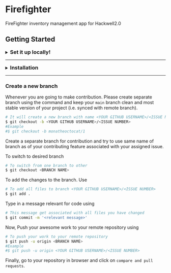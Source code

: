 # Firefighter

FireFighter inventory management app for Hackwell2.0

## Getting Started

<details>

<summary>
<h3 style="display:inline;">Set it up locally!</h3>
</summary>

### Fork it

You can get your own fork/copy of this project by using the <kbd>Fork</kbd> button.

![Fork Button](https://help.github.com/assets/images/help/repository/fork_button.jpg)

### Clone it

You need to clone (download) it to local machine using

```sh
$ git clone https://github.com/<YOUR_USERNAME>/Firefighter.git
```

Once you have cloned the repository, move to that folder first using `cd` command.

```sh
$ cd Firefighter
```

Move to this folder for all other commands.

### Set it up

Run the following commands to see that _your local copy_ has a reference to _your forked remote repository_ in Github :octocat:

```sh
$ git remote -v
origin  https://github.com/<YOUR_USERNAME>/Firefighter.git (fetch)
origin  https://github.com/<YOUR_USERNAME>/Firefighter.git (push)
```

Now, lets add a reference to the original [Firefighter](https://github.com/VarunSAthreya/Firefighter) repository using

```sh
$ git remote add upstream https://github.com/VarunSAthreya/Firefighter.git
```

> This adds a new remote named **_upstream_**.

Verify the changes using

```sh
$ git remote -v
origin    https://github.com/<YOUR_USERNAME>/Firefighter.git (fetch)
origin    https://github.com/<YOUR_USERNAME>/Firefighter.git (push)
upstream  https://github.com/VarunSAthreya/Firefighter.git (fetch)
upstream  https://github.com/VarunSAthreya/Firefighter.git (push)
```

### Sync it

**Always keep your local copy of repository updated with the original repository.**

Before making any changes and/or in an appropriate interval, run the following commands _carefully_ to update your local repository.

```sh
# Fetch all remote repositories and delete any deleted remote branches
$ git fetch --all --prune

# Switch to `main` branch
$ git checkout main

# Reset local `main` branch to match `upstream` repository's `main` branch
$ git reset --hard upstream/main

# Push changes to your forked `Firefighter` repo
$ git push origin
```

### You're Ready to Go

Once you have completed these steps, you are ready to start contributing or raise [Issues](https://github.com/VarunSAthreya/Firefighter/issues) and creating [pull requests](https://github.com/VarunSAthreya/Firefighter/pulls).

</details>

---

<details>
<summary>
<h3 style="display:inline;">Installation</h3>
</summary>

Make sure you have following installed on your machine:

-   [Flutter SDK](https://flutter.dev/docs/get-started/install)
-   [Android Studio](https://developer.android.com/studio) or [VSCode](https://code.visualstudio.com/download)

To setup Flutter in Android Studio check [here](https://flutter.dev/docs/development/tools/android-studio)

To setup Flutter in VSCode check [here](https://flutter.dev/docs/development/tools/vs-code)

-   Install flutter dependencies using:

```sh
$ flutter pub get
```

-   Setup Firebase(Only Android for now): For more details check [here](https://firebase.google.com/docs/flutter/setup?platform=android)

-   Setup GCP Project

-   Integrate Maps API

-   Replace the GCP API key in the file `android/app/src/main/AndroidManifest.xml` with `YOUR-API-KEY`

Run the app using:

```sh
$ flutter run
```

Upload firebase functions:

```sh
$ firebase deploy --only functions
```

</details>

---

### Create a new branch

Whenever you are going to make contribution. Please create separate branch using the command and keep your `main` branch clean and most stable version of your project (i.e. synced with remote branch).

```sh
# It will create a new branch with name <YOUR GITHUB USERNAME>/<ISSUE NUMBER> and switch to that branch
$ git checkout -b <YOUR GITHUB USERNAME>/<ISSUE NUMBER>
#Example
#$ git checkout -b monatheoctocat/1
```

Create a separate branch for contribution and try to use same name of branch as of your contributing feature associated with your assigned issue.

To switch to desired branch

```sh
# To switch from one branch to other
$ git checkout <BRANCH NAME>
```

To add the changes to the branch. Use

```sh
# To add all files to branch <YOUR GITHUB USERNAME>/<ISSUE NUMBER>
$ git add .
```

Type in a message relevant for code using

```sh
# This message get associated with all files you have changed
$ git commit -m '<relevant message>'
```

Now, Push your awesome work to your remote repository using

```sh
# To push your work to your remote repository
$ git push -u origin <BRANCH NAME>
#Example
#$ git push -u origin <YOUR GITHUB USERNAME>/<ISSUE NUMBER>
```

Finally, go to your repository in browser and click on `compare and pull requests`.
